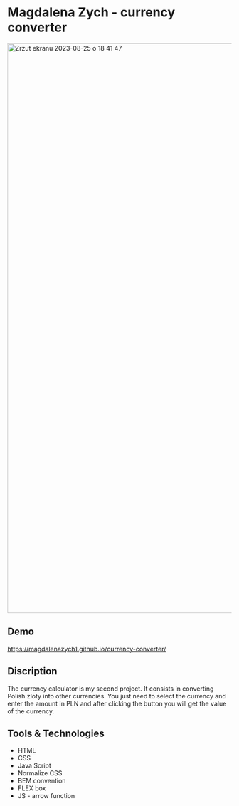 # Magdalena Zych - currency converter 

<img width="1280" alt="Zrzut ekranu 2023-08-25 o 18 41 47" src="https://github.com/MagdalenaZych1/currency-converter/assets/141504529/421f90f1-4cc4-4ab2-ab55-4f9f456bfc8b">

## Demo

https://magdalenazych1.github.io/currency-converter/

## Discription

The currency calculator is my second project. It consists in converting Polish zloty into other currencies. You just need to select the currency and enter the amount in PLN and after clicking the button you will get the value of the currency.

## Tools & Technologies

- HTML
- CSS
- Java Script
- Normalize CSS
- BEM convention
- FLEX box
- JS - arrow function
